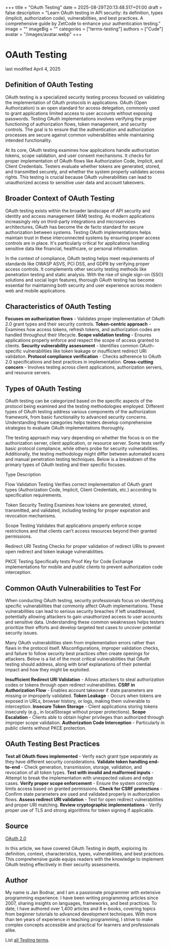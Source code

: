 +++
title = "OAuth Testing"
date = 2025-08-29T20:13:48.517+01:00
draft = false
description = "Learn OAuth testing in API security: its definition, types (implicit, authorization code), vulnerabilities, and best practices. A comprehensive guide by ZetCode to enhance your authentication testing."
image = ""
imageBig = ""
categories = ["terms-testing"]
authors = ["Cude"]
avatar = "/images/avatar.webp"
+++

# OAuth Testing

last modified April 4, 2025

## Definition of OAuth Testing

OAuth testing is a specialized security testing process focused on validating the
implementation of OAuth protocols in applications. OAuth (Open Authorization) is
an open standard for access delegation, commonly used to grant applications
limited access to user accounts without exposing passwords. Testing OAuth
implementations involves verifying the proper functioning of authorization flows,
token management, and security controls. The goal is to ensure that the
authentication and authorization processes are secure against common
vulnerabilities while maintaining intended functionality.

At its core, OAuth testing examines how applications handle authorization tokens,
scope validation, and user consent mechanisms. It checks for proper
implementation of OAuth flows like Authorization Code, Implicit, and Client
Credentials. Testers evaluate whether tokens are generated, stored, and
transmitted securely, and whether the system properly validates access rights.
This testing is crucial because OAuth vulnerabilities can lead to unauthorized
access to sensitive user data and account takeovers.

## Broader Context of OAuth Testing

OAuth testing exists within the broader landscape of API security and identity
and access management (IAM) testing. As modern applications increasingly rely on
third-party integrations and microservices architectures, OAuth has become the
de facto standard for secure authorization between systems. Testing OAuth
implementations helps maintain trust in these interconnected systems by ensuring
proper access controls are in place. It's particularly critical for applications
handling sensitive data like financial, healthcare, or personal information.

In the context of compliance, OAuth testing helps meet requirements of standards
like OWASP ASVS, PCI DSS, and GDPR by verifying proper access controls. It
complements other security testing methods like penetration testing and static
analysis. With the rise of single sign-on (SSO) solutions and social login
features, thorough OAuth testing has become essential for maintaining both
security and user experience across modern web and mobile applications.

## Characteristics of OAuth Testing

**Focuses on authorization flows** - Validates proper
implementation of OAuth 2.0 grant types and their security controls.
**Token-centric approach** - Examines how access tokens,
refresh tokens, and authorization codes are handled throughout their lifecycle.
**Scope validation testing** - Ensures applications properly
enforce and respect the scope of access granted to clients.
**Security vulnerability assessment** - Identifies common OAuth-
specific vulnerabilities like token leakage or insufficient redirect URI
validation.
**Protocol compliance verification** - Checks adherence to OAuth
2.0 specifications and best practices in implementation.
**Cross-cutting concern** - Involves testing across client
applications, authorization servers, and resource servers.

## Types of OAuth Testing

OAuth testing can be categorized based on the specific aspects of the protocol
being examined and the testing methodologies employed. Different types of OAuth
testing address various components of the authorization framework, from basic
functionality to advanced security concerns. Understanding these categories helps
testers develop comprehensive strategies to evaluate OAuth implementations
thoroughly.

The testing approach may vary depending on whether the focus is on the
authorization server, client application, or resource server. Some tests verify
basic protocol compliance, while others probe for security vulnerabilities.
Additionally, the testing methodology might differ between automated scans and
manual penetration testing techniques. Below is a breakdown of the primary types
of OAuth testing and their specific focuses.

Type
Description

Flow Validation Testing
Verifies correct implementation of OAuth grant types (Authorization Code,
Implicit, Client Credentials, etc.) according to specification requirements.

Token Security Testing
Examines how tokens are generated, stored, transmitted, and validated,
including testing for proper expiration and revocation mechanisms.

Scope Testing
Validates that applications properly enforce scope restrictions and that
clients can't access resources beyond their granted permissions.

Redirect URI Testing
Checks for proper validation of redirect URIs to prevent open redirect and
token leakage vulnerabilities.

PKCE Testing
Specifically tests Proof Key for Code Exchange implementations for mobile and
public clients to prevent authorization code interception.

## Common OAuth Vulnerabilities to Test For

When conducting OAuth testing, security professionals focus on identifying
specific vulnerabilities that commonly affect OAuth implementations. These
vulnerabilities can lead to serious security breaches if left unaddressed,
potentially allowing attackers to gain unauthorized access to user accounts and
sensitive data. Understanding these common weaknesses helps testers prioritize
their efforts and develop targeted test cases to uncover potential security
issues.

Many OAuth vulnerabilities stem from implementation errors rather than flaws in
the protocol itself. Misconfigurations, improper validation checks, and failure
to follow security best practices often create openings for attackers. Below is a
list of the most critical vulnerabilities that OAuth testing should address,
along with brief explanations of their potential impact and how they might be
exploited.

**Insufficient Redirect URI Validation** - Allows attackers to
steal authorization codes or tokens through open redirect vulnerabilities.
**CSRF in Authorization Flow** - Enables account takeover if
state parameters are missing or improperly validated.
**Token Leakage** - Occurs when tokens are exposed in URLs, browser
history, or logs, making them vulnerable to interception.
**Insecure Token Storage** - Client applications storing tokens
insecurely (e.g., in localStorage without proper protections).
**Scope Escalation** - Clients able to obtain higher privileges
than authorized through improper scope validation.
**Authorization Code Interception** - Particularly in public
clients without PKCE protection.

## OAuth Testing Best Practices

**Test all OAuth flows implemented** - Verify each grant type
separately as they have different security considerations.
**Validate token handling end-to-end** - Check generation,
transmission, storage, validation, and revocation of all token types.
**Test with invalid and malformed inputs** - Attempt to break
the implementation with unexpected values and edge cases.
**Verify proper scope enforcement** - Ensure the system
correctly limits access based on granted permissions.
**Check for CSRF protections** - Confirm state parameters are
used and validated properly in authorization flows.
**Assess redirect URI validation** - Test for open redirect
vulnerabilities and proper URI matching.
**Review cryptographic implementations** - Verify proper use of
TLS and strong algorithms for token signing if applicable.

## Source

[OAuth 2.0](https://oauth.net/2/)

In this article, we have covered OAuth Testing in depth, exploring its
definition, context, characteristics, types, vulnerabilities, and best practices.
This comprehensive guide equips readers with the knowledge to implement OAuth
testing effectively in their security assessments.

## Author

My name is Jan Bodnar, and I am a passionate programmer with extensive
programming experience. I have been writing programming articles since 2007,
sharing insights on languages, frameworks, and best practices. To date, I have
authored over 1,400 articles and 8 e-books, covering topics from beginner
tutorials to advanced development techniques. With more than ten years of
experience in teaching programming, I strive to make complex concepts accessible
and practical for learners and professionals alike.

List [all Testing terms](/all/#terms-test).